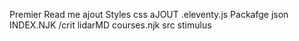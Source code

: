 Premier Read me
ajout Styles css
aJOUT .eleventy.js
Packafge json
INDEX.NJK /crit
lidarMD
courses.njk
src stimulus
